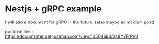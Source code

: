# Nestjs + gRPC example

I will add a document for gRPC in the future. (also maybe an medium post)

postman link : https://documenter.getpostman.com/view/10504693/2s8YYFrPm1